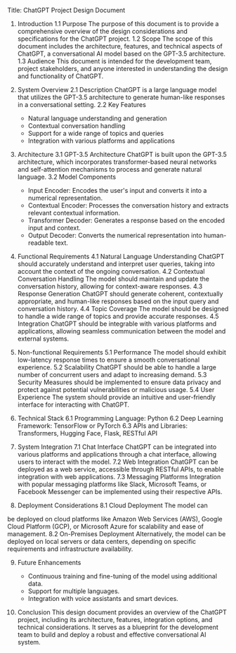 Title: ChatGPT Project Design Document

1. Introduction
   1.1 Purpose
   The purpose of this document is to provide a comprehensive overview of the design considerations and specifications for the ChatGPT project.
   1.2 Scope
   The scope of this document includes the architecture, features, and technical aspects of ChatGPT, a conversational AI model based on the GPT-3.5 architecture.
   1.3 Audience
   This document is intended for the development team, project stakeholders, and anyone interested in understanding the design and functionality of ChatGPT.

2. System Overview
   2.1 Description
   ChatGPT is a large language model that utilizes the GPT-3.5 architecture to generate human-like responses in a conversational setting.
   2.2 Key Features
   - Natural language understanding and generation
   - Contextual conversation handling
   - Support for a wide range of topics and queries
   - Integration with various platforms and applications

3. Architecture
   3.1 GPT-3.5 Architecture
   ChatGPT is built upon the GPT-3.5 architecture, which incorporates transformer-based neural networks and self-attention mechanisms to process and generate natural language.
   3.2 Model Components
   - Input Encoder: Encodes the user's input and converts it into a numerical representation.
   - Contextual Encoder: Processes the conversation history and extracts relevant contextual information.
   - Transformer Decoder: Generates a response based on the encoded input and context.
   - Output Decoder: Converts the numerical representation into human-readable text.

4. Functional Requirements
   4.1 Natural Language Understanding
   ChatGPT should accurately understand and interpret user queries, taking into account the context of the ongoing conversation.
   4.2 Contextual Conversation Handling
   The model should maintain and update the conversation history, allowing for context-aware responses.
   4.3 Response Generation
   ChatGPT should generate coherent, contextually appropriate, and human-like responses based on the input query and conversation history.
   4.4 Topic Coverage
   The model should be designed to handle a wide range of topics and provide accurate responses.
   4.5 Integration
   ChatGPT should be integrable with various platforms and applications, allowing seamless communication between the model and external systems.

5. Non-functional Requirements
   5.1 Performance
   The model should exhibit low-latency response times to ensure a smooth conversational experience.
   5.2 Scalability
   ChatGPT should be able to handle a large number of concurrent users and adapt to increasing demand.
   5.3 Security
   Measures should be implemented to ensure data privacy and protect against potential vulnerabilities or malicious usage.
   5.4 User Experience
   The system should provide an intuitive and user-friendly interface for interacting with ChatGPT.

6. Technical Stack
   6.1 Programming Language: Python
   6.2 Deep Learning Framework: TensorFlow or PyTorch
   6.3 APIs and Libraries: Transformers, Hugging Face, Flask, RESTful API

7. System Integration
   7.1 Chat Interface
   ChatGPT can be integrated into various platforms and applications through a chat interface, allowing users to interact with the model.
   7.2 Web Integration
   ChatGPT can be deployed as a web service, accessible through RESTful APIs, to enable integration with web applications.
   7.3 Messaging Platforms
   Integration with popular messaging platforms like Slack, Microsoft Teams, or Facebook Messenger can be implemented using their respective APIs.

8. Deployment Considerations
   8.1 Cloud Deployment
   The model can

 be deployed on cloud platforms like Amazon Web Services (AWS), Google Cloud Platform (GCP), or Microsoft Azure for scalability and ease of management.
   8.2 On-Premises Deployment
   Alternatively, the model can be deployed on local servers or data centers, depending on specific requirements and infrastructure availability.

9. Future Enhancements
   - Continuous training and fine-tuning of the model using additional data.
   - Support for multiple languages.
   - Integration with voice assistants and smart devices.

10. Conclusion
    This design document provides an overview of the ChatGPT project, including its architecture, features, integration options, and technical considerations. It serves as a blueprint for the development team to build and deploy a robust and effective conversational AI system.
